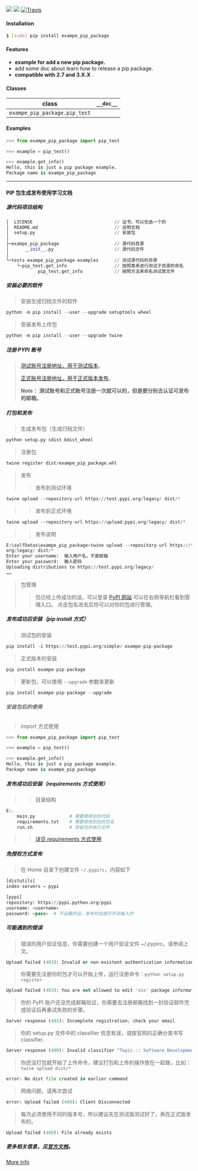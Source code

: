 [![](https://img.shields.io/pypi/pyversions/dict.svg?longCache=True)](https://pypi.org/project/exampe-pip-package/)
[![](https://img.shields.io/pypi/v/dict.svg?maxAge=3600)](https://pypi.org/project/exampe-pip-package/)
[![Travis](https://api.travis-ci.org/XingangShi/exampe_pip_package.svg?branch=master)](https://travis-ci.org/XingangShi/exampe_pip_package)

#### Installation
```bash
$ [sudo] pip install exampe_pip_package
```

#### Features
* **example for add a new pip package.**
* add some doc about learn how to release a pip package.
* **compatible with 2.7 and 3.X.X** .

#### Classes
class|`__doc__`
-|-
`exampe_pip_package.pip_test` |

#### Examples
```python
>>> from exampe_pip_package import pip_test

>>> example = pip_test()

>>> example.get_info()
Hello, this is just a pip package example.
Package name is exampe_pip_package

```
---

#### PIP 包生成发布使用学习文档

##### 源代码项目结构

```python
│  LICENSE                               // 证书，可以任选一个的
│  README.md                             // 说明文档
│  setup.py                              // 安装包
│
├─exampe_pip_package                     // 源代码目录
│      __init__.py                       // 源代码文件
│
└─tests-exampe_pip_package-examples      // 测试源代码的目录
    └─pip_test.get_info                  // 按照类来进行测试子目录的命名
            pip_test.get_info            // 按照方法来命名测试类文件
```

##### 安装必要的软件
> 安装生成归档文件的软件
```python
python -m pip install --user --upgrade setuptools wheel
```

> 安装发布上传包
```python
python -m pip install --user --upgrade twine
```

##### 注册 PYPI 账号
> [测试账号注册地址，用于测试版本](https://test.pypi.org/manage/projects/)。
>
> [正式账号注册地址，用于正式版本发布](https://pypi.org/manage/projects/)。
>
> **Note： 测试账号和正式账号注册一次就可以的，但是要分别去认证可发布的邮箱。**


##### 打包和发布
> 生成发布包（生成归档文件）
```python
python setup.py sdist bdist_wheel
```

> 注册包
```Python
twine register dist/exampe_pip_package.whl
```

> 发布
>
>> 发布到测试环境
```python
twine upload --repository-url https://test.pypi.org/legacy/ dist/*
```
>>
>> 发布到正式环境
```python
twine upload --repository-url https://upload.pypi.org/legacy/ dist/*
```
>>
>> 发布说明
```python
E:\selfDatas\exampe_pip_package>twine upload --repository-url https://test.pypi.
org/legacy/ dist/*
Enter your username:  输入用户名，不是邮箱
Enter your password:  输入密码
Uploading distributions to https://test.pypi.org/legacy/
……

```

> 包管理
>> 包已经上传成功的话，可以登录 [PyPI 网站](https://pypi.org/) 可以在右侧导航栏看到管理入口。
>> 点击包名进去后你可以对你的包进行管理。

##### 发布成功后安装（pip install 方式）
> 测试包的安装
```python
pip install -i https://test.pypi.org/simple/ exampe-pip-package
```

> 正式版本的安装
```python
pip install exampe-pip-package
```

> 更新包，可以使用 `--upgrade` 参数来更新
```python
pip install exampe-pip-package --upgrade
```

###### 安装包后的使用
> import 方式使用
```python
>>> from exampe_pip_package import pip_test

>>> example = pip_test()

>>> example.get_info()
Hello, this is just a pip package example.
Package name is exampe_pip_package

```

##### 发布成功后安装（requirements 方式使用）
>> 目录结构
```python
E:.
    main.py             # 需要使用包的代码
    requirements.txt    # 需要使用到包的包名
    run.sh              # 安装包并执行文件
```
>> [详见 requirements 方式使用](/test-requirements_type-example)

##### 免授权方式发布
> 在 Home 目录下创建文件 `~/.pypirc`，内容如下
``` python
[distutils]
index-servers = pypi

[pypi]
repository: https://pypi.python.org/pypi
username: <username>
password: <pass>  # 不设置的话，发布时会提示手动输入的
```

##### 可能遇到的错误
> 错误的用户验证信息，你需要创建一个用户验证文件 ~/.pypirc。请参阅上文。
```python
Upload failed (403): Invalid or non-existent authentication information.
```

> 你需要先注册你的包才可以开始上传，运行注册命令：`python setup.py register`
```python
Upload failed (403): You are not allowed to edit 'xxx' package information
```

> 你的 PyPI 账户还没完成邮箱验证，你需要去注册邮箱找到一封验证邮件完成验证后再重试失败的步骤。
```python
Server response (401): Incomplete registration; check your email
```

> 你的 setup.py 文件中的 classifier 信息有误，请按官网的正确分类书写classifier.
```python
Server response (400): Invalid classifier "Topic :: Software Development :: Utilities"
```

> 你还没打包就开始了上传命令，建议打包和上传的操作放在一起做，比如：`twine upload dist/*`
```python
error: No dist file created in earlier command
```

> 网络问题，请再次尝试
```python
error: Upload failed (499): Client Disconnected
```

> 每次必须使用不同的版本号，所以建议先在测试版测试好了，再在正式版发布的。
```python
Upload failed (400): File already exists
```

##### 更多相关信息，见[官方文档](https://packaging.python.org/)。
<p align="left">
    <a href="https://github.com/xingangshi">More info</a>
</p>
